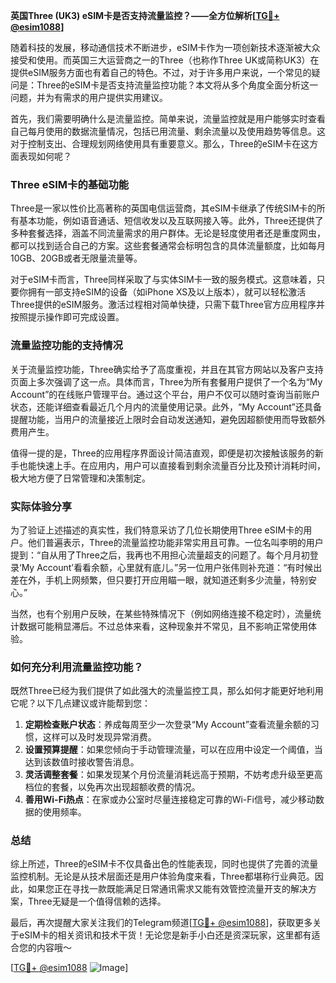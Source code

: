 **英国Three (UK3) eSIM卡是否支持流量监控？——全方位解析[[TG💪+ @esim1088](https://t.me/s/esim1088)]**

随着科技的发展，移动通信技术不断进步，eSIM卡作为一项创新技术逐渐被大众接受和使用。而英国三大运营商之一的Three（也称作Three UK或简称UK3）在提供eSIM服务方面也有着自己的特色。不过，对于许多用户来说，一个常见的疑问是：Three的eSIM卡是否支持流量监控功能？本文将从多个角度全面分析这一问题，并为有需求的用户提供实用建议。

首先，我们需要明确什么是流量监控。简单来说，流量监控就是用户能够实时查看自己每月使用的数据流量情况，包括已用流量、剩余流量以及使用趋势等信息。这对于控制支出、合理规划网络使用具有重要意义。那么，Three的eSIM卡在这方面表现如何呢？

### Three eSIM卡的基础功能

Three是一家以性价比高著称的英国电信运营商，其eSIM卡继承了传统SIM卡的所有基本功能，例如语音通话、短信收发以及互联网接入等。此外，Three还提供了多种套餐选择，涵盖不同流量需求的用户群体。无论是轻度使用者还是重度网虫，都可以找到适合自己的方案。这些套餐通常会标明包含的具体流量额度，比如每月10GB、20GB或者无限量流量等。

对于eSIM卡而言，Three同样采取了与实体SIM卡一致的服务模式。这意味着，只要你拥有一部支持eSIM的设备（如iPhone XS及以上版本），就可以轻松激活Three提供的eSIM服务。激活过程相对简单快捷，只需下载Three官方应用程序并按照提示操作即可完成设置。

### 流量监控功能的支持情况

关于流量监控功能，Three确实给予了高度重视，并且在其官方网站以及客户支持页面上多次强调了这一点。具体而言，Three为所有套餐用户提供了一个名为“My Account”的在线账户管理平台。通过这个平台，用户不仅可以随时查询当前账户状态，还能详细查看最近几个月内的流量使用记录。此外，“My Account”还具备提醒功能，当用户的流量接近上限时会自动发送通知，避免因超额使用而导致额外费用产生。

值得一提的是，Three的应用程序界面设计简洁直观，即便是初次接触该服务的新手也能快速上手。在应用内，用户可以直接看到剩余流量百分比及预计消耗时间，极大地方便了日常管理和决策制定。

### 实际体验分享

为了验证上述描述的真实性，我们特意采访了几位长期使用Three eSIM卡的用户。他们普遍表示，Three的流量监控功能非常实用且可靠。一位名叫李明的用户提到：“自从用了Three之后，我再也不用担心流量超支的问题了。每个月月初登录‘My Account’看看余额，心里就有底儿。”另一位用户张伟则补充道：“有时候出差在外，手机上网频繁，但只要打开应用瞄一眼，就知道还剩多少流量，特别安心。”

当然，也有个别用户反映，在某些特殊情况下（例如网络连接不稳定时），流量统计数据可能稍显滞后。不过总体来看，这种现象并不常见，且不影响正常使用体验。

### 如何充分利用流量监控功能？

既然Three已经为我们提供了如此强大的流量监控工具，那么如何才能更好地利用它呢？以下几点建议或许能帮到您：

1. **定期检查账户状态**：养成每周至少一次登录“My Account”查看流量余额的习惯，这样可以及时发现异常消费。
2. **设置预算提醒**：如果您倾向于手动管理流量，可以在应用中设定一个阈值，当达到该数值时接收警告消息。
3. **灵活调整套餐**：如果发现某个月份流量消耗远高于预期，不妨考虑升级至更高档位的套餐，以免再次出现超额收费的情况。
4. **善用Wi-Fi热点**：在家或办公室时尽量连接稳定可靠的Wi-Fi信号，减少移动数据的使用频率。

### 总结

综上所述，Three的eSIM卡不仅具备出色的性能表现，同时也提供了完善的流量监控机制。无论是从技术层面还是用户体验角度来看，Three都堪称行业典范。因此，如果您正在寻找一款既能满足日常通讯需求又能有效管控流量开支的解决方案，Three无疑是一个值得信赖的选择。

最后，再次提醒大家关注我们的Telegram频道[[TG💪+ @esim1088](https://t.me/s/esim1088)]，获取更多关于eSIM卡的相关资讯和技术干货！无论您是新手小白还是资深玩家，这里都有适合您的内容哦～

[[TG💪+ @esim1088](https://t.me/s/esim1088) ![Image](https://i.postimg.cc/4NQfJmqS/Snipaste-2025-05-13-00-14-12.png)]